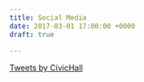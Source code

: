 ```yaml
---
title: Social Media
date: 2017-03-01 17:00:00 +0000
draft: true

---
```

<a class="twitter-timeline" href="https://twitter.com/CivicHall">Tweets by CivicHall</a> <script async src="//platform.twitter.com/widgets.js" charset="utf-8"></script>